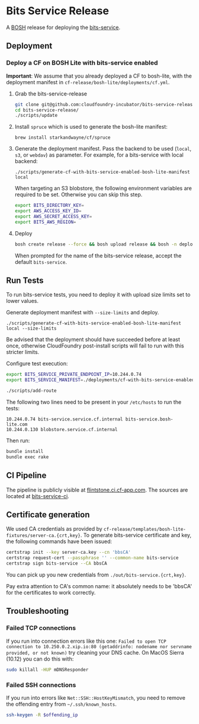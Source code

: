 # Bits Service Release

A [BOSH](http://docs.cloudfoundry.org/bosh/) release for deploying the [bits-service](https://github.com/cloudfoundry-incubator/bits-service).

## Deployment

### Deploy a CF on BOSH Lite with bits-service enabled

**Important**: We assume that you already deployed a CF to bosh-lite, with the deployment manifest in `cf-release/bosh-lite/deployments/cf.yml`.

1. Grab the bits-service-release

    ```sh
    git clone git@github.com:cloudfoundry-incubator/bits-service-release.git
    cd bits-service-release/
    ./scripts/update
    ```

1. Install `spruce` which is used to generate the bosh-lite manifest:

    ```
    brew install starkandwayne/cf/spruce
    ```

1. Generate the deployment manifest. Pass the backend to be used (`local`, `s3`, or `webdav`) as parameter. For example, for a bits-service with local backend:

    ```
    ./scripts/generate-cf-with-bits-service-enabled-bosh-lite-manifest local
    ```

    When targeting an S3 blobstore, the following environment variables are required to be set. Otherwise you can skip this step.

    ```sh
    export BITS_DIRECTORY_KEY=
    export AWS_ACCESS_KEY_ID=
    export AWS_SECRET_ACCESS_KEY=
    export BITS_AWS_REGION=
    ```

1. Deploy

    ```sh
    bosh create release --force && bosh upload release && bosh -n deploy
    ```

    When prompted for the name of the bits-service release, accept the default `bits-service`.

## Run Tests

To run bits-service tests, you need to deploy it with upload size limits set to lower values.

Generate deployment manifest with `--size-limits` and deploy.
```
./scripts/generate-cf-with-bits-service-enabled-bosh-lite-manifest local --size-limits
```
Be advised that the deployment should have succeeded before at least once, otherwise CloudFoundry post-install scripts will fail to run with this stricter limits.

Configure test execution:

```sh
export BITS_SERVICE_PRIVATE_ENDPOINT_IP=10.244.0.74
export BITS_SERVICE_MANIFEST=./deployments/cf-with-bits-service-enabled.yml

./scripts/add-route
```

The following two lines need to be present in your `/etc/hosts` to run the tests:
```
10.244.0.74 bits-service.service.cf.internal bits-service.bosh-lite.com
10.244.0.130 blobstore.service.cf.internal
```

Then run:

```sh
bundle install
bundle exec rake
```

## CI Pipeline

The pipeline is publicly visible at [flintstone.ci.cf-app.com](https://flintstone.ci.cf-app.com). The sources are located at [bits-service-ci](https://github.com/cloudfoundry-incubator/bits-service-ci).

## Certificate generation
We used CA credentials as provided by `cf-release/templates/bosh-lite-fixtures/server-ca.{crt,key}`. To generate bits-service certificate and key, the following commands have been issued:
```sh
certstrap init --key server-ca.key --cn 'bbsCA'
certstrap request-cert --passphrase '' --common-name bits-service
certstrap sign bits-service --CA bbsCA
```

You can pick up you new credentials from `./out/bits-service.{crt,key}`.

Pay extra attention to CA's common name: it absolutely needs to be 'bbsCA' for the certificates to work correctly.

## Troubleshooting
### Failed TCP connections
If you run into connection errors like this one: `Failed to open TCP connection to 10.250.0.2.xip.io:80 (getaddrinfo: nodename nor servname provided, or not known)` try cleaning your DNS cache. On MacOS Sierra (10.12) you can do this with:
```sh
sudo killall -HUP mDNSResponder
```

### Failed SSH connections
If you run into errors like `Net::SSH::HostKeyMismatch`, you need to remove the offending entry from `~/.ssh/known_hosts`.
```sh
ssh-keygen -R $offending_ip
```

